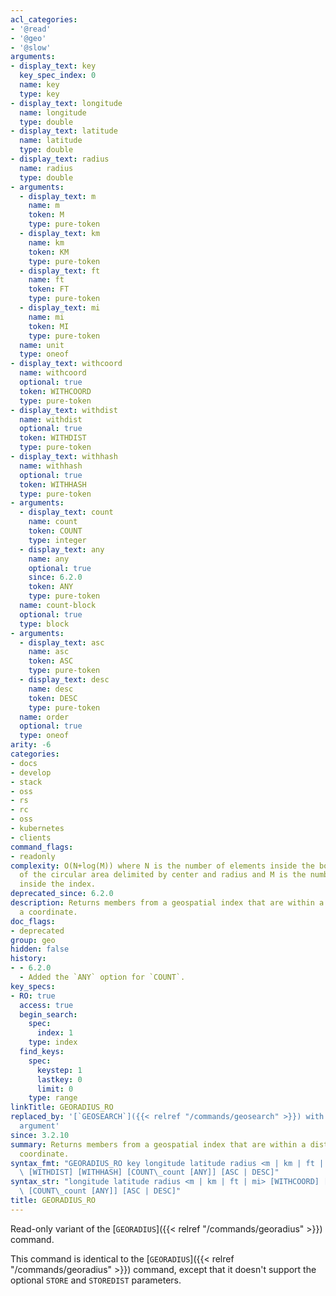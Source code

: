 ```yaml
---
acl_categories:
- '@read'
- '@geo'
- '@slow'
arguments:
- display_text: key
  key_spec_index: 0
  name: key
  type: key
- display_text: longitude
  name: longitude
  type: double
- display_text: latitude
  name: latitude
  type: double
- display_text: radius
  name: radius
  type: double
- arguments:
  - display_text: m
    name: m
    token: M
    type: pure-token
  - display_text: km
    name: km
    token: KM
    type: pure-token
  - display_text: ft
    name: ft
    token: FT
    type: pure-token
  - display_text: mi
    name: mi
    token: MI
    type: pure-token
  name: unit
  type: oneof
- display_text: withcoord
  name: withcoord
  optional: true
  token: WITHCOORD
  type: pure-token
- display_text: withdist
  name: withdist
  optional: true
  token: WITHDIST
  type: pure-token
- display_text: withhash
  name: withhash
  optional: true
  token: WITHHASH
  type: pure-token
- arguments:
  - display_text: count
    name: count
    token: COUNT
    type: integer
  - display_text: any
    name: any
    optional: true
    since: 6.2.0
    token: ANY
    type: pure-token
  name: count-block
  optional: true
  type: block
- arguments:
  - display_text: asc
    name: asc
    token: ASC
    type: pure-token
  - display_text: desc
    name: desc
    token: DESC
    type: pure-token
  name: order
  optional: true
  type: oneof
arity: -6
categories:
- docs
- develop
- stack
- oss
- rs
- rc
- oss
- kubernetes
- clients
command_flags:
- readonly
complexity: O(N+log(M)) where N is the number of elements inside the bounding box
  of the circular area delimited by center and radius and M is the number of items
  inside the index.
deprecated_since: 6.2.0
description: Returns members from a geospatial index that are within a distance from
  a coordinate.
doc_flags:
- deprecated
group: geo
hidden: false
history:
- - 6.2.0
  - Added the `ANY` option for `COUNT`.
key_specs:
- RO: true
  access: true
  begin_search:
    spec:
      index: 1
    type: index
  find_keys:
    spec:
      keystep: 1
      lastkey: 0
      limit: 0
    type: range
linkTitle: GEORADIUS_RO
replaced_by: '[`GEOSEARCH`]({{< relref "/commands/geosearch" >}}) with the `BYRADIUS`
  argument'
since: 3.2.10
summary: Returns members from a geospatial index that are within a distance from a
  coordinate.
syntax_fmt: "GEORADIUS_RO key longitude latitude radius <m | km | ft | mi>\n  [WITHCOORD]\
  \ [WITHDIST] [WITHHASH] [COUNT\_count [ANY]] [ASC | DESC]"
syntax_str: "longitude latitude radius <m | km | ft | mi> [WITHCOORD] [WITHDIST] [WITHHASH]\
  \ [COUNT\_count [ANY]] [ASC | DESC]"
title: GEORADIUS_RO
---
```

Read-only variant of the [`GEORADIUS`]({{< relref "/commands/georadius" >}}) command.

This command is identical to the [`GEORADIUS`]({{< relref "/commands/georadius" >}}) command, except that it doesn't support the optional `STORE` and `STOREDIST` parameters.
